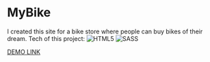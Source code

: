 # MyBike
I created this site for a bike store where people can buy bikes of their dream.
Tech of this project:
![HTML5](https://img.shields.io/badge/HTML5-090909?style=for-the-badge&logo=HTML5&logoColor=FF7A00)
![SASS](https://img.shields.io/badge/SASS-090909?style=for-the-badge&logo=SASS&logoColor=CC6699)

[DEMO LINK](https://KatsuboDmytro.github.io/layout_landing-page/)
